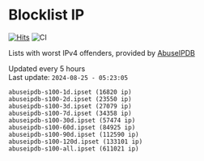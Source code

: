# Blocklist IP

[![Hits](https://hits.seeyoufarm.com/api/count/incr/badge.svg?url=https%3A%2F%2Fgithub.com%2Fborestad%2Fblocklist-ip%2F&count_bg=%2379C83D&title_bg=%23555555&icon=&icon_color=%23E7E7E7&title=hits&edge_flat=false)](https://hits.seeyoufarm.com)  ![CI](https://img.shields.io/github/workflow/status/borestad/blocklist-ip/CI?style=flat-square)

Lists with worst IPv4 offenders, provided by [AbuseIPDB](https://www.abuseipdb.com/)

<!-- FOOTER-PLACEHOLDER -->
Updated every 5 hours<br>
Last update: `2024-08-25 - 05:23:05`
```
abuseipdb-s100-1d.ipset (16820 ip)
abuseipdb-s100-2d.ipset (23550 ip)
abuseipdb-s100-3d.ipset (27079 ip)
abuseipdb-s100-7d.ipset (34358 ip)
abuseipdb-s100-30d.ipset (57474 ip)
abuseipdb-s100-60d.ipset (84925 ip)
abuseipdb-s100-90d.ipset (112590 ip)
abuseipdb-s100-120d.ipset (133101 ip)
abuseipdb-s100-all.ipset (611021 ip)
```
